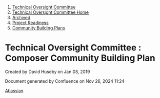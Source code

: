 1. [Technical Oversight Committee](index.html)
2. [Technical Oversight Committee Home](Technical-Oversight-Committee-Home_21430274.html)
3. [Archived](Archived_21447696.html)
4. [Project Readiness](Project-Readiness_21431012.html)
5. [Community Building Plans](Community-Building-Plans_21431022.html)

# Technical Oversight Committee : Composer Community Building Plan

Created by David Huseby on Jan 08, 2019

Document generated by Confluence on Nov 26, 2024 11:24

[Atlassian](http://www.atlassian.com/)
